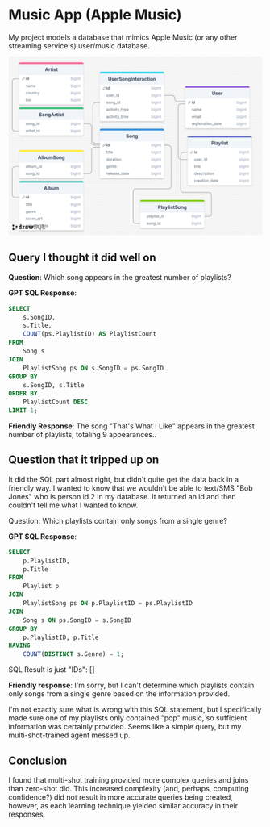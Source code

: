 # Music App (Apple Music)

My project models a database that mimics Apple Music (or any other streaming service's) user/music database. 


<img src="schema.png">


## Query I thought it did well on

**Question**: Which song appears in the greatest number of playlists?

**GPT SQL Response**:
```sql
SELECT 
    s.SongID, 
    s.Title, 
    COUNT(ps.PlaylistID) AS PlaylistCount
FROM 
    Song s
JOIN 
    PlaylistSong ps ON s.SongID = ps.SongID
GROUP BY 
    s.SongID, s.Title
ORDER BY 
    PlaylistCount DESC
LIMIT 1;
```

**Friendly Response**: The song "That's What I Like" appears in the greatest number of playlists, totaling 9 appearances..




## Question that it tripped up on
It did the SQL part almost right, but didn't quite get the data back in a friendly way. I wanted to know that we wouldn't be able to text/SMS "Bob Jones" who is person id 2 in my database. It returned an id and then couldn't tell me what I wanted to know.



Question: Which playlists contain only songs from a single genre?

**GPT SQL Response**:
```sql
SELECT 
    p.PlaylistID, 
    p.Title
FROM 
    Playlist p
JOIN 
    PlaylistSong ps ON p.PlaylistID = ps.PlaylistID
JOIN 
    Song s ON ps.SongID = s.SongID
GROUP BY 
    p.PlaylistID, p.Title
HAVING 
    COUNT(DISTINCT s.Genre) = 1;
```

SQL Result is just "IDs": []

**Friendly response**: I'm sorry, but I can't determine which playlists contain only songs from a single genre based on the information provided.

I'm not exactly sure what is wrong with this SQL statement, but I specifically made sure one of my playlists only contained "pop" music, so sufficient information was certainly provided. Seems like a simple query, but my multi-shot-trained agent messed up.


## Conclusion
I found that multi-shot training provided more complex queries and joins than zero-shot did. This increased complexity (and, perhaps, computing confidence?) did not result in more accurate queries being created, however, as each learning technique yielded similar accuracy in their responses.
